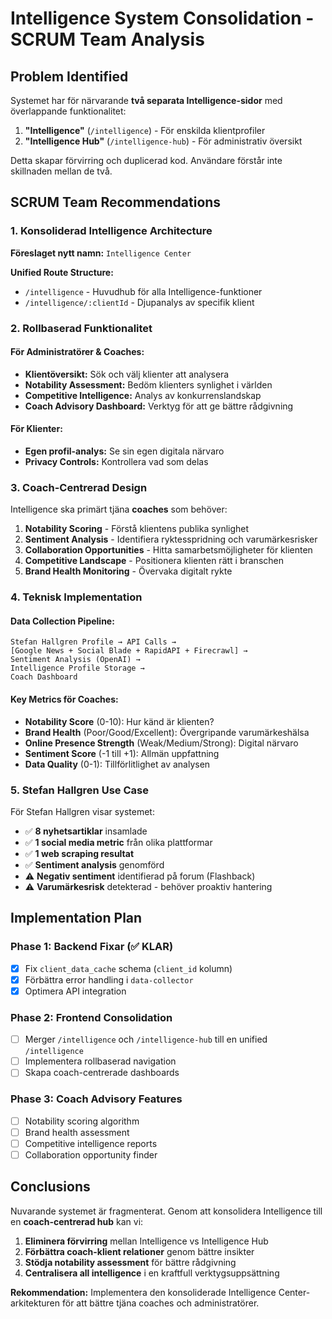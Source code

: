 # Intelligence System Consolidation - SCRUM Team Analysis

## Problem Identified
Systemet har för närvarande **två separata Intelligence-sidor** med överlappande funktionalitet:

1. **"Intelligence"** (`/intelligence`) - För enskilda klientprofiler
2. **"Intelligence Hub"** (`/intelligence-hub`) - För administrativ översikt

Detta skapar förvirring och duplicerad kod. Användare förstår inte skillnaden mellan de två.

## SCRUM Team Recommendations

### 1. Konsoliderad Intelligence Architecture

**Föreslaget nytt namn:** `Intelligence Center`

**Unified Route Structure:**
- `/intelligence` - Huvudhub för alla Intelligence-funktioner
- `/intelligence/:clientId` - Djupanalys av specifik klient

### 2. Rollbaserad Funktionalitet

#### För Administratörer & Coaches:
- **Klientöversikt:** Sök och välj klienter att analysera
- **Notability Assessment:** Bedöm klienters synlighet i världen
- **Competitive Intelligence:** Analys av konkurrenslandskap
- **Coach Advisory Dashboard:** Verktyg för att ge bättre rådgivning

#### För Klienter:
- **Egen profil-analys:** Se sin egen digitala närvaro
- **Privacy Controls:** Kontrollera vad som delas

### 3. Coach-Centrerad Design

Intelligence ska primärt tjäna **coaches** som behöver:

1. **Notability Scoring** - Förstå klientens publika synlighet
2. **Sentiment Analysis** - Identifiera ryktesspridning och varumärkesrisker
3. **Collaboration Opportunities** - Hitta samarbetsmöjligheter för klienten
4. **Competitive Landscape** - Positionera klienten rätt i branschen
5. **Brand Health Monitoring** - Övervaka digitalt rykte

### 4. Teknisk Implementation

#### Data Collection Pipeline:
```
Stefan Hallgren Profile → API Calls → 
[Google News + Social Blade + RapidAPI + Firecrawl] → 
Sentiment Analysis (OpenAI) → 
Intelligence Profile Storage → 
Coach Dashboard
```

#### Key Metrics för Coaches:
- **Notability Score** (0-10): Hur känd är klienten?
- **Brand Health** (Poor/Good/Excellent): Övergripande varumärkeshälsa
- **Online Presence Strength** (Weak/Medium/Strong): Digital närvaro
- **Sentiment Score** (-1 till +1): Allmän uppfattning
- **Data Quality** (0-1): Tillförlitlighet av analysen

### 5. Stefan Hallgren Use Case

För Stefan Hallgren visar systemet:
- ✅ **8 nyhetsartiklar** insamlade
- ✅ **1 social media metric** från olika plattformar  
- ✅ **1 web scraping resultat**
- ✅ **Sentiment analysis** genomförd
- ⚠️ **Negativ sentiment** identifierad på forum (Flashback)
- ⚠️ **Varumärkesrisk** detekterad - behöver proaktiv hantering

## Implementation Plan

### Phase 1: Backend Fixar (✅ KLAR)
- [x] Fix `client_data_cache` schema (`client_id` kolumn)
- [x] Förbättra error handling i `data-collector`
- [x] Optimera API integration

### Phase 2: Frontend Consolidation
- [ ] Merger `/intelligence` och `/intelligence-hub` till en unified `/intelligence`
- [ ] Implementera rollbaserad navigation
- [ ] Skapa coach-centrerade dashboards

### Phase 3: Coach Advisory Features
- [ ] Notability scoring algorithm
- [ ] Brand health assessment
- [ ] Competitive intelligence reports
- [ ] Collaboration opportunity finder

## Conclusions

Nuvarande systemet är fragmenterat. Genom att konsolidera Intelligence till en **coach-centrerad hub** kan vi:

1. **Eliminera förvirring** mellan Intelligence vs Intelligence Hub
2. **Förbättra coach-klient relationer** genom bättre insikter
3. **Stödja notability assessment** för bättre rådgivning
4. **Centralisera all intelligence** i en kraftfull verktygsuppsättning

**Rekommendation:** Implementera den konsoliderade Intelligence Center-arkitekturen för att bättre tjäna coaches och administratörer.